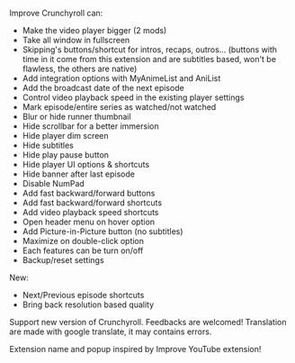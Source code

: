 Improve Crunchyroll can:
 - Make the video player bigger (2 mods)
 - Take all window in fullscreen
 - Skipping's buttons/shortcut for intros, recaps, outros... (buttons with time in it come from this extension and are subtitles based, won't be flawless, the others are native)
 - Add integration options with MyAnimeList and AniList
 - Add the broadcast date of the next episode
 - Control video playback speed in the existing player settings
 - Mark episode/entire series as watched/not watched
 - Blur or hide runner thumbnail
 - Hide scrollbar for a better immersion
 - Hide player dim screen
 - Hide subtitles
 - Hide play pause button
 - Hide player UI options & shortcuts
 - Hide banner after last episode
 - Disable NumPad
 - Add fast backward/forward buttons
 - Add fast backward/forward shortcuts
 - Add video playback speed shortcuts
 - Open header menu on hover option
 - Add Picture-in-Picture button (no subtitles)
 - Maximize on double-click option
 - Each features can be turn on/off
 - Backup/reset settings

New:
- Next/Previous episode shortcuts
- Bring back resolution based quality

Support new version of Crunchyroll.
Feedbacks are welcomed!
Translation are made with google translate, it may contains errors.

Extension name and popup inspired by Improve YouTube extension!
